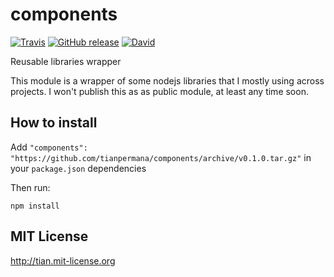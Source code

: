# components

[![Travis](https://img.shields.io/travis/tianpermana/components.svg?style=flat-square)](https://travis-ci.org/tianpermana/components) [![GitHub release](https://img.shields.io/github/release/tianpermana/components.svg?style=flat-square)](https://github.com/tianpermana/components/releases) [![David](https://img.shields.io/david/tianpermana/components.svg?style=flat-square)]()

Reusable libraries wrapper

This module is a wrapper of some nodejs libraries that I mostly using across projects. I won't publish this as as public module, at least any time soon.

## How to install

Add ```"components": "https://github.com/tianpermana/components/archive/v0.1.0.tar.gz"``` in your ```package.json``` dependencies

Then run:

```npm install```

## MIT License

http://tian.mit-license.org
